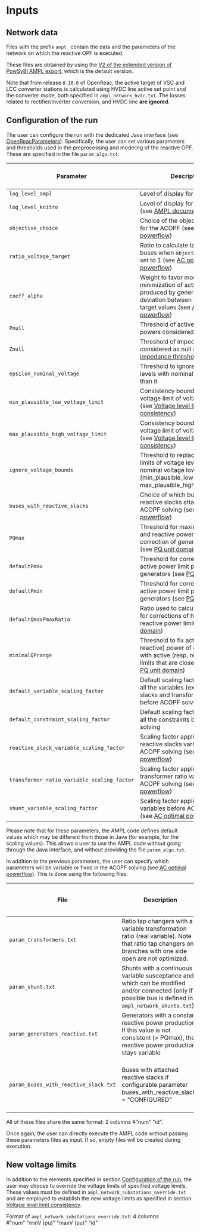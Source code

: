 # Inputs

## Network data

Files with the prefix `ampl_` contain the data and the parameters of the network on which the reactive OPF is executed.

These files are obtained by using the [V2 of the extended version of PowSyBl AMPL export](https://github.com/powsybl/powsybl-core/blob/main/ampl-converter/src/main/java/com/powsybl/ampl/converter/version/ExtendedAmplExporterV2.java), which is the default version.  

Note that from release `0.10.0` of OpenReac, the active target of VSC and LCC converter stations is calculated using HVDC line active set point 
and the converter mode, both specified in `ampl_network_hvdc.txt`. The losses related to rectifier/inverter conversion, and HVDC line **are ignored**.


## Configuration of the run

The user can configure the run with the dedicated Java interface 
(see [OpenReacParameters](https://github.com/powsybl/powsybl-optimizer/blob/main/open-reac/src/main/java/com/powsybl/openreac/parameters/input/OpenReacParameters.java)).
Specifically, the user can set various parameters and thresholds used in the preprocessing and modeling of the reactive OPF. 
These are specified in the file `param_algo.txt`:

| Parameter                                   | Description                                                                                                                                                                       | Java default value | Domain                                        |
|---------------------------------------------|-----------------------------------------------------------------------------------------------------------------------------------------------------------------------------------|--------------------|-----------------------------------------------|
| `log_level_ampl`                            | Level of display for AMPL prints                                                                                                                                                  | INFO               | {DEBUG, INFO, WARNING, ERROR}                 |
| `log_level_knitro`                          | Level of display for solver prints (see [AMPL documentation](https://dev.ampl.com/ampl/options.html))                                                                             | $1$                | {0, 1, 2}                                     |  
| `objective_choice`                          | Choice of the objective function for the ACOPF (see [AC optimal powerflow](acOptimalPowerflow.md))                                                                               | $0$                | {0, 1, 2}                                     |
| `ratio_voltage_target`                      | Ratio to calculate target V of buses when `objective_choice` is set to $1$ (see [AC optimal powerflow](acOptimalPowerflow.md))                                                   | $0.5$              | $[0; 1]$                                    |
| `coeff_alpha`                               | Weight to favor more/less minimization of active power produced by generators or deviation between them and target values (see [AC optimal powerflow](acOptimalPowerflow.md)) | $1$                | $[0; 1]$                                    |
| `Pnull`                                     | Threshold of active and reactive powers considered as null                                                                                                                        | $0.01$ (MW)        | $[0; 1]$                                    |
| `Znull`                                     | Threshold of impedance considered as null (see [Zero impedance threshold](preprocessing.md#zero-impedance-threshold))                                                                                                                          | $10^{-5}$ (p.u.)   | $[0; 0.1]$                                  |                                                                                                                                                                  
 | `epsilon_nominal_voltage`                   | Threshold to ignore voltage levels with nominal voltage lower than it                                                                                                             | $1$ (kV)           | $\mathbb{R}^{+}$                              | 
| `min_plausible_low_voltage_limit`           | Consistency bound for low voltage limit of voltage levels (see [Voltage level limit consistency](preprocessing.md#voltage-level-limit-consistency))                                                                       | $0.5$ (p.u.)       | $\mathbb{R}^{+}$                              |
| `max_plausible_high_voltage_limit`          | Consistency bound for high voltage limit of voltage levels (see [Voltage level limit consistency](preprocessing.md#voltage-level-limit-consistency))                                                                      | $1.5$ (p.u.)       | [`min_plausible_low_voltage_limit`; $\infty$] |
| `ignore_voltage_bounds`                     | Threshold to replace voltage limits of voltage levels with nominal voltage lower than it, by  [min_plausible_low_voltage_limit; max_plausible_high_voltage_limit]                 | $0$ (p.u.)         | $\mathbb{R}^{+}$                              |
| `buses_with_reactive_slacks`                | Choice of which buses will have reactive slacks attached in ACOPF solving (see [AC optimal powerflow](acOptimalPowerflow.md))                                                    | ALL                | {CONFIGURED, NO_GENERATION, ALL}              |
| `PQmax`                                     | Threshold for maximum active and reactive power considered in correction of generator limits  (see [PQ unit domain](preprocessing.md#pq-unit-domain))                                                    | $9000$ (MW, MVAr)  | $\mathbb{R}$                                  |
| `defaultPmax`                               | Threshold for correction of high active power limit produced by generators (see [PQ unit domain](preprocessing.md#pq-unit-domain))                                                                       | $1000$ (MW)        | $\mathbb{R}$                                  |
| `defaultPmin`                               | Threshold for correction of low active power limit produced by generators (see [PQ unit domain](preprocessing.md#pq-unit-domain))                                                                        | $0$ (MW)           | $\mathbb{R}$                                  |
| `defaultQmaxPmaxRatio`                      | Ratio used to calculate threshold for corrections of high/low reactive power limits (see [PQ unit domain](preprocessing.md#pq-unit-domain))                                                              | $0.3$ (MVAr/MW)    | $\mathbb{R}$                                  |
| `minimalQPrange`                            | Threshold to fix active (resp. reactive) power of generators with active (resp. reactive) power limits that are closer than it (see [PQ unit domain](preprocessing.md#pq-unit-domain))                   | $1$ (MW, MVAr)     | $\mathbb{R}$                                  |
| `default_variable_scaling_factor`           | Default scaling factor applied to all the variables (except reactive slacks and transformer ratios) before ACOPF solving                                                          | $1$                | $\mathbb{R}^{*,+}$                            |
| `default_constraint_scaling_factor`         | Default scaling factor applied to all the constraints before ACOPF solving                                                                                                        | $1$                | $\mathbb{R}^{+}$                              |
| `reactive_slack_variable_scaling_factor`    | Scaling factor applied to all reactive slacks variables before ACOPF solving (see [AC optimal powerflow](acOptimalPowerflow.md))                                                 | $0.1$              | $\mathbb{R}^{*,+}$                            |
| `transformer_ratio_variable_scaling_factor` | Scaling factor applied to all transformer ratio variables before ACOPF solving (see [AC optimal powerflow](acOptimalPowerflow.md))                                               | $0.001$            | $\mathbb{R}^{*,+}$                            |
| `shunt_variable_scaling_factor`             | Scaling factor applied to all shunt variables before ACOPF solving (see [AC optimal powerflow](acOptimalPowerflow.md))                                                           | $0.1$              | $\mathbb{R}^{*,+}$                            |

Please note that for these parameters, the AMPL code defines default values which may be different from those in Java (for example, for the scaling values). This allows a user to use the AMPL code without going through the Java interface, and without providing the file `param_algo.txt`.

In addition to the previous parameters, the user can specify which parameters will be variable or fixed in the ACOPF solving (see [AC optimal powerflow](acOptimalPowerflow.md)).
This is done using the following files:

| File                                  | Description                                                                                                                                             | Default behavior of modified values                                                                         |
|---------------------------------------|---------------------------------------------------------------------------------------------------------------------------------------------------------|-------------------------------------------------------------------------------------------------------------|
| `param_transformers.txt`              | Ratio tap changers with a variable transformation ratio (real variable). Note that ratio tap changers on branches with one side open are not optimized. | Transformation ratios are fixed                                                                             |
| `param_shunt.txt`                     | Shunts with a continuous variable susceptance and which can be modified and/or connected (only if possible bus is defined in `ampl_network_shunts.txt`) | Shunt susceptances are fixed                                                                                |
| `param_generators_reactive.txt`       | Generators with a constant reactive power production. If this value is not consistent (> PQmax), the reactive power production stays variable           | Coherent reactive power productions (see [P/Q unit domain](preprocessing.md#pq-unit-domain)) are variable   |
| `param_buses_with_reactive_slack.txt` | Buses with attached reactive slacks if configurable parameter buses_with_reactive_slacks = "CONFIGURED"                                                 | Only buses with no reactive power production have reactive slacks attached                                  |    

All of these files share the same format: 2 columns #"num" "id".

Once again, the user can directly execute the AMPL code without passing these parameters files as input. 
If so, empty files will be created during execution.

## New voltage limits

In addition to the elements specified in section [Configuration of the run](#configuration-of-the-run), the user may choose to override the voltage limits of specified voltage levels. These values must be defined in `ampl_network_substations_override.txt` and are employed to establish the new voltage limits as specified in section [Voltage level limit consistency](preprocessing.md#voltage-level-limit-consistency). 

Format of `ampl_network_substations_override.txt`: 4 columns  
\#"num" "minV (pu)" "maxV (pu)" "id"
